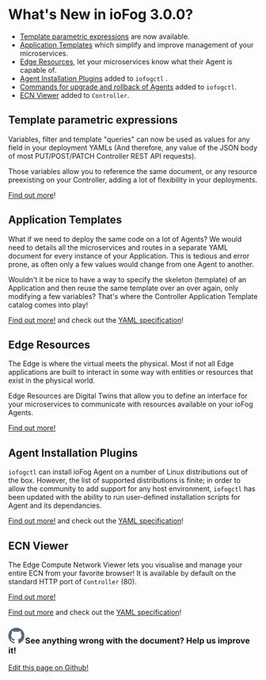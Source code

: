 # What's New in ioFog 3.0.0?

- [Template parametric expressions](../ioFog_3.0/reference-iofogctl/reference-template-engine) are now available.
- [Application Templates](../ioFog_3.0/applications/application-templates) which simplify and improve management of your microservices.
- [Edge Resources](../ioFog_3.0/agent-management/edge-resources), let your microservices know what their Agent is capable of.
- [Agent Installation Plugins](../ioFog_3.0/platform-deployment/setup-your-agents) added to `iofogctl` .
- [Commands for upgrade and rollback of Agents](../ioFog_3.0/agent-management/upgrade-rollback) added to `iofogctl`.
- [ECN Viewer](../ioFog_3.0/reference-controller/ecn-viewer) added to `Controller`.

## Template parametric expressions

Variables, filter and template "queries" can now be used as values for any field in your deployment YAMLs (And therefore, any value of the JSON body of most PUT/POST/PATCH Controller REST API requests).

Those variables allow you to reference the same document, or any resource preexisting on your Controller, adding a lot of flexibility in your deployments.

[Find out more](../ioFog_3.0/reference-iofogctl/reference-template-engine)!

## Application Templates

What if we need to deploy the same code on a lot of Agents? We would need to details all the microservices and routes in a separate YAML document for every instance of your Application. This is tedious and error prone, as often only a few values would change from one Agent to another.

Wouldn't it be nice to have a way to specify the skeleton (template) of an Application and then reuse the same template over an over again, only modifying a few variables? That's where the Controller Application Template catalog comes into play!

[Find out more!](../ioFog_3.0/applications/application-templates) and check out the [YAML specification](../ioFog_3.0/reference-iofogctl/reference-application-template)!

## Edge Resources

The Edge is where the virtual meets the physical. Most if not all Edge applications are built to interact in some way with entities or resources that exist in the physical world.

Edge Resources are Digital Twins that allow you to define an interface for your microservices to communicate with resources available on your ioFog Agents.

[Find out more!](../ioFog_3.0/agent-management/edge-resources)

## Agent Installation Plugins

`iofogctl` can install ioFog Agent on a number of Linux distributions out of the box. However, the list of supported distributions is finite; in order to allow the community to add support for any host environment, `iofogctl` has been updated with the ability to run user-defined installation scripts for Agent and its dependancies.

[Find out more!](../ioFog_3.0/platform-deployment/setup-your-agents) and check out the [YAML specification](../ioFog_3.0/reference-iofogctl/reference-agent)!

## ECN Viewer

The Edge Compute Network Viewer lets you visualise and manage your entire ECN from your favorite browser!
It is available by default on the standard HTTP port of `Controller` (80).

[Find out more!](../ioFog_3.0/reference-controller/ecn-viewer)

[Find out more](../ioFog_3.0/platform-deployment/setup-your-agents.html#customize-agent-installation) and check out the [YAML specification](../ioFog_3.0/reference-iofogctl/reference-agent.html#installation-plugin-fields)!

<aside class="notifications contribute">
  <h3><img src="/images/icos/ico-github.svg" alt="">See anything wrong with the document? Help us improve it!</h3>
  <a href="https://github.com/eclipse-iofog/iofog.org/edit/develop/content/docs/3.0/getting-started/whats-new.md"
    target="_blank">
    <p>Edit this page on Github!</p>
  </a>
</aside>

